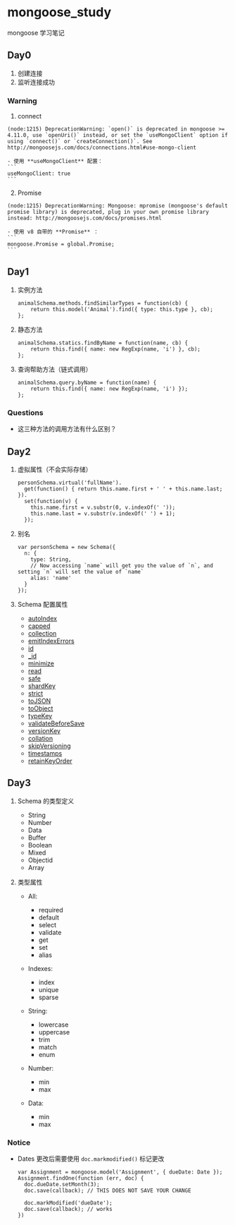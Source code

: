 # mongoose_study

mongoose 学习笔记


## Day0

1. 创建连接
2. 监听连接成功

### Warning
1. connect
```
(node:1215) DeprecationWarning: `open()` is deprecated in mongoose >= 4.11.0, use `openUri()` instead, or set the `useMongoClient` option if using `connect()` or `createConnection()`. See http://mongoosejs.com/docs/connections.html#use-mongo-client
```
	- 使用 **useMongoClient** 配置：
	```
	useMongoClient: true
	```
2. Promise 
```
(node:1215) DeprecationWarning: Mongoose: mpromise (mongoose's default promise library) is deprecated, plug in your own promise library instead: http://mongoosejs.com/docs/promises.html
```
	- 使用 v8 自带的 **Promise** ：
	```
	mongoose.Promise = global.Promise;
	```


## Day1

1. 实例方法

	```
	animalSchema.methods.findSimilarTypes = function(cb) {
  		return this.model('Animal').find({ type: this.type }, cb);
	};
	```
2. 静态方法

	```
	animalSchema.statics.findByName = function(name, cb) {
		return this.find({ name: new RegExp(name, 'i') }, cb);
	};
	```
3. 查询帮助方法（链式调用）

	```
	animalSchema.query.byName = function(name) {
		return this.find({ name: new RegExp(name, 'i') });
	};
	```
	
### Questions
- 这三种方法的调用方法有什么区别？

## Day2

1. 虚拟属性（不会实际存储）

	```
	personSchema.virtual('fullName').
	  get(function() { return this.name.first + ' ' + this.name.last; }).
	  set(function(v) {
	    this.name.first = v.substr(0, v.indexOf(' '));
	    this.name.last = v.substr(v.indexOf(' ') + 1);
	  });
	```

2. 别名

	```
	var personSchema = new Schema({
	  n: {
	    type: String,
	    // Now accessing `name` will get you the value of `n`, and setting `n` will set the value of `name`
	    alias: 'name'
	  }
	});
	
	```
	
3. Schema 配置属性
    - [autoIndex](http://mongoosejs.com/docs/guide.html#autoIndex)
    - [capped](http://mongoosejs.com/docs/guide.html#capped)
    - [collection](http://mongoosejs.com/docs/guide.html#collection)
    - [emitIndexErrors](http://mongoosejs.com/docs/guide.html#emitIndexErrors)
    - [id](http://mongoosejs.com/docs/guide.html#id)
    - [_id](http://mongoosejs.com/docs/guide.html#_id)
    - [minimize](http://mongoosejs.com/docs/guide.html#minimize)
    - [read](http://mongoosejs.com/docs/guide.html#read)
    - [safe](http://mongoosejs.com/docs/guide.html#safe)
    - [shardKey](http://mongoosejs.com/docs/guide.html#shardKey)
    - [strict](http://mongoosejs.com/docs/guide.html#strict)
    - [toJSON](http://mongoosejs.com/docs/guide.html#toJSON)
    - [toObject](http://mongoosejs.com/docs/guide.html#toObject)
    - [typeKey](http://mongoosejs.com/docs/guide.html#typeKey)
    - [validateBeforeSave](http://mongoosejs.com/docs/guide.html#validateBeforeSave)
    - [versionKey](http://mongoosejs.com/docs/guide.html#versionKey)
    - [collation](http://mongoosejs.com/docs/guide.html#collation)
    - [skipVersioning](http://mongoosejs.com/docs/guide.html#skipVersioning)
    - [timestamps](http://mongoosejs.com/docs/guide.html#timestamps)
    - [retainKeyOrder](http://mongoosejs.com/docs/guide.html#retainKeyOrder)


## Day3

1. Schema 的类型定义

	- String
	- Number
	- Data
	- Buffer
	- Boolean
	- Mixed
	- Objectid
	- Array

2. 类型属性

	- All:
		- required
		- default
		- select
		- validate
		- get
		- set
		- alias

	- Indexes:
		- index
		- unique
		- sparse

	- String:
		- lowercase
		- uppercase
		- trim
		- match
		- enum

	- Number:
		- min
		- max

	- Data:
		- min
		- max

### Notice

- Dates 更改后需要使用 `doc.markmodified()` 标记更改

	```
	var Assignment = mongoose.model('Assignment', { dueDate: Date });
	Assignment.findOne(function (err, doc) {
	  doc.dueDate.setMonth(3);
	  doc.save(callback); // THIS DOES NOT SAVE YOUR CHANGE
	  
	  doc.markModified('dueDate');
	  doc.save(callback); // works
	})
	```